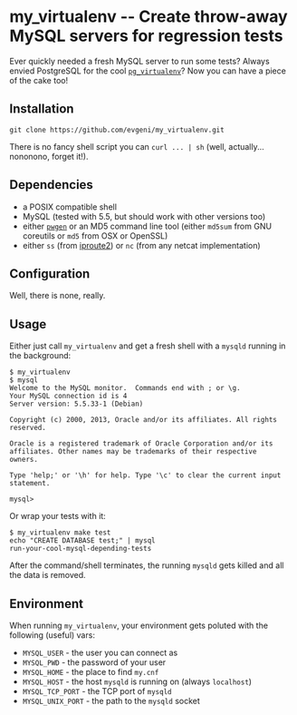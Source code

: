 my_virtualenv -- Create throw-away MySQL servers for regression tests
=====================================================================

Ever quickly needed a fresh MySQL server to run some tests?
Always envied PostgreSQL for the cool [`pg_virtualenv`][pve]?
Now you can have a piece of the cake too!

Installation
------------

`git clone https://github.com/evgeni/my_virtualenv.git`

There is no fancy shell script you can `curl ... | sh` (well, actually... nononono, forget it!).

Dependencies
------------

 * a POSIX compatible shell
 * MySQL (tested with 5.5, but should work with other versions too)
 * either [`pwgen`][pwgen] or an MD5 command line tool (either `md5sum` from GNU coreutils or `md5` from OSX or OpenSSL)
 * either `ss` (from [iproute2][iproute2]) or `nc` (from any netcat implementation)

Configuration
-------------

Well, there is none, really.

Usage
-----

Either just call `my_virtualenv` and get a fresh shell with a `mysqld` running in the background:

    $ my_virtualenv
    $ mysql
    Welcome to the MySQL monitor.  Commands end with ; or \g.
    Your MySQL connection id is 4
    Server version: 5.5.33-1 (Debian)

    Copyright (c) 2000, 2013, Oracle and/or its affiliates. All rights reserved.

    Oracle is a registered trademark of Oracle Corporation and/or its
    affiliates. Other names may be trademarks of their respective
    owners.

    Type 'help;' or '\h' for help. Type '\c' to clear the current input statement.

    mysql> 

Or wrap your tests with it:

    $ my_virtualenv make test
    echo "CREATE DATABASE test;" | mysql
    run-your-cool-mysql-depending-tests

After the command/shell terminates, the running `mysqld` gets killed and all the data is removed.

Environment
-----------

When running `my_virtualenv`, your environment gets poluted with the following (useful) vars:

 * `MYSQL_USER` - the user you can connect as
 * `MYSQL_PWD` - the password of your user
 * `MYSQL_HOME` - the place to find `my.cnf`
 * `MYSQL_HOST` - the host `mysqld` is running on (always `localhost`)
 * `MYSQL_TCP_PORT` - the TCP port of `mysqld`
 * `MYSQL_UNIX_PORT` - the path to the `mysqld` socket


[pve]: https://salsa.debian.org/postgresql/postgresql-common/-/blob/master/pg_virtualenv
[pwgen]: http://sourceforge.net/projects/pwgen/
[iproute2]: https://www.kernel.org/pub/linux/utils/net/iproute2/
